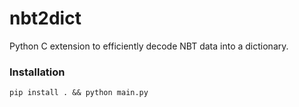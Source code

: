 # nbt2dict

Python C extension to efficiently decode NBT data into a dictionary.

### Installation
```
pip install . && python main.py
```